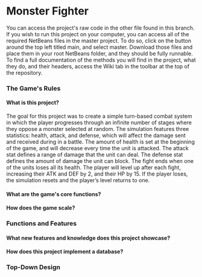 # Monster Fighter
You can access the project's raw code in the other file found in this branch. If you wish to run this project on your computer, you can access all of the required NetBeans files in the master project. To do so, click on the button around the top left titled main, and select master. Download those files and place them in your root NetBeans folder, and they should be fully runnable. To find a full documentation of the methods you will find in the project, what they do, and their headers, access the Wiki tab in the toolbar at the top of the repository.

### The Game's Rules
#### What is this project?
The goal for this project was to create a simple turn-based combat system in which the player progresses through an infinite number of stages where they oppose a monster selected at random. The simulation features three statistics: health, attack, and defense, which will affect the damage sent and received during in a battle. The amount of health is set at the beginning of the game, and will decrease every time the unit is attacked. The attack stat defines a range of damage that the unit can deal. The defense stat defines the amount of damage the unit can block. The fight ends when one of the units loses all its health. The player will level up after each fight, increasing their ATK and DEF by 2, and their HP by 15. If the player loses, the simulation resets and the player’s level returns to one.

#### What are the game's core functions?

#### How does the game scale?

### Functions and Features
#### What new features and knowledge does this project showcase?

#### How does this project implement a database?

### Top-Down Design
